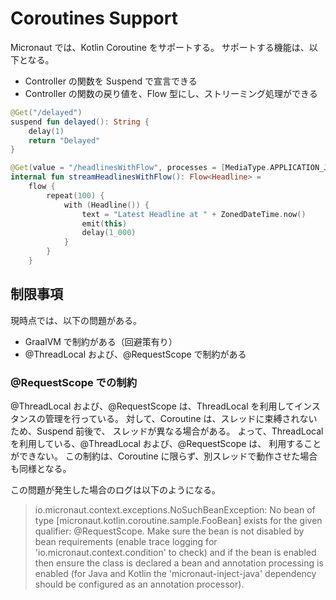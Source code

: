 # Coroutines Support
Micronaut では、Kotlin Coroutine をサポートする。
サポートする機能は、以下となる。

- Controller の関数を Suspend で宣言できる
- Controller の関数の戻り値を、Flow 型にし、ストリーミング処理ができる

```kotlin
@Get("/delayed")
suspend fun delayed(): String {
    delay(1)
    return "Delayed"
}

@Get(value = "/headlinesWithFlow", processes = [MediaType.APPLICATION_JSON_STREAM])
internal fun streamHeadlinesWithFlow(): Flow<Headline> =
    flow {
        repeat(100) {
            with (Headline()) {
                text = "Latest Headline at " + ZonedDateTime.now()
                emit(this)
                delay(1_000)
            }
        }
    }
```

## 制限事項
現時点では、以下の問題がある。

- GraalVM で制約がある（回避策有り）
- @ThreadLocal および、@RequestScope で制約がある

### @RequestScope での制約
@ThreadLocal および、@RequestScope は、ThreadLocal を利用してインスタンスの管理を行っている。
対して、Coroutine は、スレッドに束縛されないため、Suspend 前後で、
スレッドが異なる場合がある。
よって、ThreadLocal を利用している、@ThreadLocal および、@RequestScope は、
利用することができない。
この制約は、Coroutine に限らず、別スレッドで動作させた場合も同様となる。

この問題が発生した場合のログは以下のようになる。

>io.micronaut.context.exceptions.NoSuchBeanException: No bean of type [micronaut.kotlin.coroutine.sample.FooBean] exists for the given qualifier: @RequestScope. Make sure the bean is not disabled by bean requirements (enable trace logging for 'io.micronaut.context.condition' to check) and if the bean is enabled then ensure the class is declared a bean and annotation processing is enabled (for Java and Kotlin the 'micronaut-inject-java' dependency should be configured as an annotation processor).

